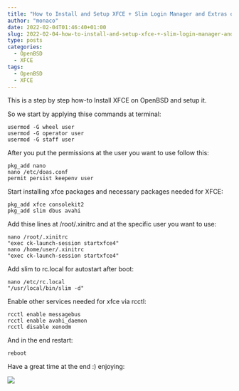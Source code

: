 ```yaml
---
title: "How to Install and Setup XFCE + Slim Login Manager and Extras on OpenBSD"
author: "monaco"
date: 2022-02-04T01:46:40+01:00
slug: 2022-02-04-how-to-install-and-setup-xfce-+-slim-login-manager-and-extras-on-openbsd
type: posts
categories:
  - OpenBSD
  - XFCE
tags:
  - OpenBSD
  - XFCE
---
```


This is a step by step how-to Install XFCE on OpenBSD and setup it.

So we start by applying thise commands at terminal:

```
usermod -G wheel user
usermod -G operator user
usermod -G staff user

```

After you put the permissions at the user you want to use follow this:

```
pkg_add nano
nano /etc/doas.conf
permit persist keepenv user

```

Start installing xfce packages and necessary packages needed for XFCE:

```
pkg_add xfce consolekit2
pkg_add slim dbus avahi

```

Add thise lines at /root/.xinitrc and at the specific user you want to use:

```
nano /root/.xinitrc
"exec ck-launch-session startxfce4"
nano /home/user/.xinitrc
"exec ck-launch-session startxfce4"

```

Add slim to rc.local for autostart after boot:

```
nano /etc/rc.local
"/usr/local/bin/slim -d"

```

Enable other services needed for xfce via rcctl:

```
rcctl enable messagebus
rcctl enable avahi_daemon
rcctl disable xenodm

```

And in the end restart:

```
reboot

```

Have a great time at the end :) enjoying:

![](https://i.ibb.co/Bnh952y/openbsdxfce.jpg)
